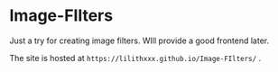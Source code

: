 # Image-FIlters
Just a try for creating image filters. WIll provide a good frontend later.

The site is hosted at `https://lilithxxx.github.io/Image-FIlters/` .

